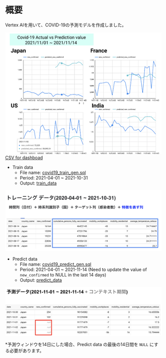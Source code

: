 # 概要
Vertex AIを用いて、COVID-19の予測モデルを作成しました。

![Dashboard](../images/covid19_prediction_dashboard.png)
[CSV for dashboad](./csv/2021-09-01_2021-11-14_actual_plus_predicted_result.csv)

- Train data
  - File name: [covid19_train_gen.sql](./covid19_train_gen.sql)
  - Period: 2021-04-01 ~ 2021-10-31
  - Output: [train_data](./csv/2020-04-01_2021-10-31_for_train_data.csv) 

![Training data](../images/training_image.png)

- Predict data
  - File name: [covid19_predict_gen.sql](./covid19_predict_gen.sql)
  - Period: 2021-04-01 ~ 2021-11-14 (Need to update the value of `new_confirmed` to NULL in the last 14 days)
  - Output: [predict_data](./csv/2021-04-01_2021-11-14_for_prediction_data.csv)

![Predict data](../images/prediction_image.png)

*予測ウィンドウを14日にした場合、Predict data の最後の14日間を `NULL` にする必要があります。
